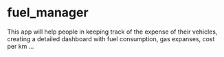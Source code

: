 # fuel_manager
This app will help people in keeping track of the expense of their vehicles, creating a detailed dashboard with fuel consumption, gas expanses, cost per km ...
